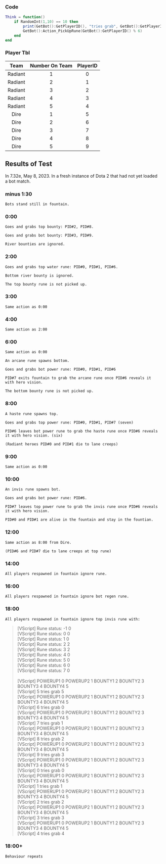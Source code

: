 ### Code
```Lua
Think = function()
	if RandomInt(1,10) == 10 then
		print(GetBot():GetPlayerID(), "tries grab", GetBot():GetPlayerID() % 6)
		GetBot():Action_PickUpRune(GetBot():GetPlayerID() % 6)
	end
end
```

### Player Tbl
| Team | Number On Team | PlayerID |
| :---: | :---: | :---: |
| Radiant | 1 | 0 |
| Radiant | 2 | 1 |
| Radiant | 3 | 2 |
| Radiant | 4 | 3 |
| Radiant | 5 | 4 |
| Dire | 1 | 5 |
| Dire | 2 | 6 |
| Dire | 3 | 7 |
| Dire | 4 | 8 |
| Dire | 5 | 9 |

## Results of Test
 In 7.32e, May 8, 2023.
In a fresh instance of Dota 2 that had not yet loaded a bot match.
### minus 1:30
	Bots stand still in fountain.
### 0:00
	Goes and grabs top bounty: PID#2, PID#8.

	Goes and grabs bot bounty: PID#3, PID#9.

	River bounties are ignored.
### 2:00
	Goes and grabs top water rune: PID#0, PID#1, PID#6.

	Bottom river bounty is ignored.

	The top bounty rune is not picked up.

### 3:00
	Same action as 0:00

### 4:00 
	Same action as 2:00

### 6:00
	Same action as 0:00

	An arcane rune spawns bottom.

	Goes and grabs bot power rune: PID#0, PID#1, PID#6

	PID#7 exits fountain to grab the arcane rune once PID#6 reveals it with hero vision.

	The bottom bounty rune is not picked up.

### 8:00
	A haste rune spawns top.

	Goes and grabs top power rune: PID#0, PID#1, PID#7 (seven)

	PID#6 leaves bot power rune to grab the haste rune once PID#6 reveals it with hero vision. (six)

	(Radiant heroes PID#0 and PID#1 die to lane creeps)

### 9:00
	Same action as 0:00

### 10:00
	An invis rune spawns bot.

	Goes and grabs bot power rune: PID#6.

	PID#7 leaves top power rune to grab the invis rune once PID#6 reveals it with hero vision.

	PID#0 and PID#1 are alive in the fountain and stay in the fountian.


### 12:00
	Same action as 8:00 from Dire.

	(PID#6 and PID#7 die to lane creeps at top rune)

### 14:00
	All players respawned in fountain ignore rune.

### 16:00
	All players respawned in fountain ignore bot regen rune.

### 18:00
	All players respawned in fountain ignore top invis rune with:

> [VScript] Rune status:	-1	0</br>
> [VScript] Rune status:	0	0</br>
> [VScript] Rune status:	1	0</br>
> [VScript] Rune status:	2	2</br>
> [VScript] Rune status:	3	2</br>
> [VScript] Rune status:	4	0</br>
> [VScript] Rune status:	5	0</br>
> [VScript] Rune status:	6	0</br>
> [VScript] Rune status:	7	0</br>
> </br>
> [VScript] POWERUP1	0	POWERUP2	1	BOUNTY1	2	BOUNTY2	3	BOUNTY3	4	BOUNTY4	5</br>
> [VScript] 5	tries grab	5</br>
> [VScript] POWERUP1	0	POWERUP2	1	BOUNTY1	2	BOUNTY2	3	BOUNTY3	4	BOUNTY4	5</br>
> [VScript] 6	tries grab	0</br>
> [VScript] POWERUP1	0	POWERUP2	1	BOUNTY1	2	BOUNTY2	3	BOUNTY3	4	BOUNTY4	5</br>
> [VScript] 7	tries grab	1</br>
> [VScript] POWERUP1	0	POWERUP2	1	BOUNTY1	2	BOUNTY2	3	BOUNTY3	4	BOUNTY4	5</br>
> [VScript] 8	tries grab	2</br>
> [VScript] POWERUP1	0	POWERUP2	1	BOUNTY1	2	BOUNTY2	3	BOUNTY3	4	BOUNTY4	5</br>
> [VScript] 9	tries grab	3</br>
> [VScript] POWERUP1	0	POWERUP2	1	BOUNTY1	2	BOUNTY2	3	BOUNTY3	4	BOUNTY4	5</br>
> [VScript] 0	tries grab	0</br>
> [VScript] POWERUP1	0	POWERUP2	1	BOUNTY1	2	BOUNTY2	3	BOUNTY3	4	BOUNTY4	5</br>
> [VScript] 1	tries grab	1</br>
> [VScript] POWERUP1	0	POWERUP2	1	BOUNTY1	2	BOUNTY2	3	BOUNTY3	4	BOUNTY4	5</br>
> [VScript] 2	tries grab	2</br>
> [VScript] POWERUP1	0	POWERUP2	1	BOUNTY1	2	BOUNTY2	3	BOUNTY3	4	BOUNTY4	5</br>
> [VScript] 3	tries grab	3</br>
> [VScript] POWERUP1	0	POWERUP2	1	BOUNTY1	2	BOUNTY2	3	BOUNTY3	4	BOUNTY4	5</br>
> [VScript] 4	tries grab	4</br>


### 18:00+
	Behaviour repeats
